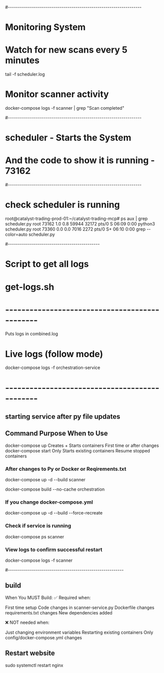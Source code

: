 #-------------------------------------------------------------------
# Monitoring System

# Watch for new scans every 5 minutes
tail -f scheduler.log

# Monitor scanner activity
  docker-compose logs -f scanner | grep "Scan completed"





#-------------------------------------------------------------------
# scheduler - Starts the System
# And the code to show it is running - 73162
#-------------------------------------------------------------------

# check scheduler is running

root@catalyst-trading-prod-01:~/catalyst-trading-mcp# ps aux | grep scheduler.py
root       73162  1.0  0.8  59944 32172 pts/0    S    06:09   0:00 python3 scheduler.py
root       73360  0.0  0.0   7016  2272 pts/0    S+   06:10   0:00 grep --color=auto scheduler.py

#----------------------------------------------
# Script to get all logs
# get-logs.sh
# ----------------------------------------------
Puts logs in combined.log

# Live logs (follow mode)
docker-compose logs -f orchestration-service

# ----------------------------------------------
## starting service after py file updates

## Command		            Purpose 			                  When to Use
docker-compose up     	Creates + Starts containers	    First time or after changes
docker-compose start	  Only Starts existing containers	Resume stopped containers

### After changes to Py or Docker or Reqirements.txt
docker-compose up -d --build scanner

docker-compose build --no-cache orchestration

### If you change docker-compose.yml
docker-compose up -d --build --force-recreate

### Check if service is running
docker-compose ps scanner

### View logs to confirm successful restart
docker-compose logs -f scanner



#----------------------------------------------------------
## build
When You MUST Build:
✅ Required when:

First time setup
Code changes in scanner-service.py
Dockerfile changes
requirements.txt changes
New dependencies added

❌ NOT needed when:

Just changing environment variables
Restarting existing containers
Only config/docker-compose.yml changes



## Restart website
sudo systemctl restart nginx